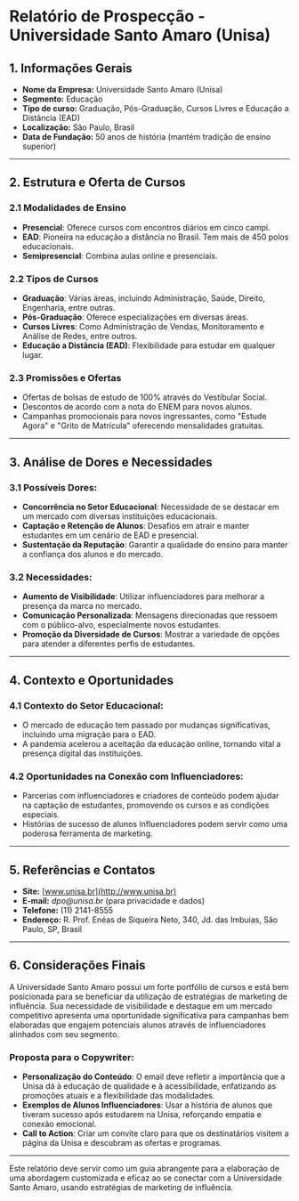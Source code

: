# Relatório de Prospecção - Universidade Santo Amaro (Unisa)

## 1. Informações Gerais
- **Nome da Empresa:** Universidade Santo Amaro (Unisa)
- **Segmento:** Educação
- **Tipo de curso:** Graduação, Pós-Graduação, Cursos Livres e Educação a Distância (EAD)
- **Localização:** São Paulo, Brasil
- **Data de Fundação:** 50 anos de história (mantém tradição de ensino superior)

----

## 2. Estrutura e Oferta de Cursos
### 2.1 Modalidades de Ensino
- **Presencial**: Oferece cursos com encontros diários em cinco campi.
- **EAD**: Pioneira na educação a distância no Brasil. Tem mais de 450 polos educacionais.
- **Semipresencial**: Combina aulas online e presenciais.

### 2.2 Tipos de Cursos
- **Graduação**: Várias áreas, incluindo Administração, Saúde, Direito, Engenharia, entre outras.
- **Pós-Graduação**: Oferece especializações em diversas áreas.
- **Cursos Livres**: Como Administração de Vendas, Monitoramento e Análise de Redes, entre outros.
- **Educação a Distância (EAD)**: Flexibilidade para estudar em qualquer lugar.

### 2.3 Promissões e Ofertas
- Ofertas de bolsas de estudo de 100% através do Vestibular Social.
- Descontos de acordo com a nota do ENEM para novos alunos.
- Campanhas promocionais para novos ingressantes, como "Estude Agora" e "Grito de Matrícula" oferecendo mensalidades gratuitas.

----

## 3. Análise de Dores e Necessidades
### 3.1 Possíveis Dores:
- **Concorrência no Setor Educacional**: Necessidade de se destacar em um mercado com diversas instituições educacionais.
- **Captação e Retenção de Alunos**: Desafios em atrair e manter estudantes em um cenário de EAD e presencial.
- **Sustentação da Reputação**: Garantir a qualidade do ensino para manter a confiança dos alunos e do mercado.

### 3.2 Necessidades:
- **Aumento de Visibilidade**: Utilizar influenciadores para melhorar a presença da marca no mercado.
- **Comunicação Personalizada**: Mensagens direcionadas que ressoem com o público-alvo, especialmente novos estudantes.
- **Promoção da Diversidade de Cursos**: Mostrar a variedade de opções para atender a diferentes perfis de estudantes.

----

## 4. Contexto e Oportunidades
### 4.1 Contexto do Setor Educacional:
- O mercado de educação tem passado por mudanças significativas, incluindo uma migração para o EAD.
- A pandemia acelerou a aceitação da educação online, tornando vital a presença digital das instituições.

### 4.2 Oportunidades na Conexão com Influenciadores:
- Parcerias com influenciadores e criadores de conteúdo podem ajudar na captação de estudantes, promovendo os cursos e as condições especiais.
- Histórias de sucesso de alunos influenciadores podem servir como uma poderosa ferramenta de marketing.

----

## 5. Referências e Contatos
- **Site:** [www.unisa.br](http://www.unisa.br)
- **E-mail:** _dpo@unisa.br_ (para privacidade e dados)
- **Telefone:** (11) 2141-8555
- **Endereço:** R. Prof. Enéas de Siqueira Neto, 340, Jd. das Imbuias, São Paulo, SP, Brasil

----

## 6. Considerações Finais
A Universidade Santo Amaro possui um forte portfólio de cursos e está bem posicionada para se beneficiar da utilização de estratégias de marketing de influência. Sua necessidade de visibilidade e destaque em um mercado competitivo apresenta uma oportunidade significativa para campanhas bem elaboradas que engajem potenciais alunos através de influenciadores alinhados com seu segmento.

### Proposta para o Copywriter:
- **Personalização do Conteúdo**: O email deve refletir a importância que a Unisa dá à educação de qualidade e à acessibilidade, enfatizando as promoções atuais e a flexibilidade das modalidades.
- **Exemplos de Alunos Influenciadores**: Usar a história de alunos que tiveram sucesso após estudarem na Unisa, reforçando empatia e conexão emocional.
- **Call to Action**: Criar um convite claro para que os destinatários visitem a página da Unisa e descubram as ofertas e programas.

---

Este relatório deve servir como um guia abrangente para a elaboração de uma abordagem customizada e eficaz ao se conectar com a Universidade Santo Amaro, usando estratégias de marketing de influência.